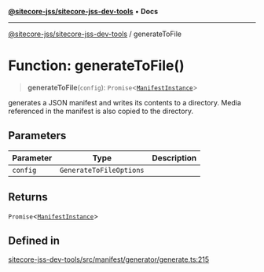 [**@sitecore-jss/sitecore-jss-dev-tools**](../README.md) • **Docs**

***

[@sitecore-jss/sitecore-jss-dev-tools](../README.md) / generateToFile

# Function: generateToFile()

> **generateToFile**(`config`): `Promise`\<[`ManifestInstance`](../interfaces/ManifestInstance.md)\>

generates a JSON manifest and writes its contents to a directory. Media referenced in the manifest
is also copied to the directory.

## Parameters

| Parameter | Type | Description |
| ------ | ------ | ------ |
| `config` | `GenerateToFileOptions` |  |

## Returns

`Promise`\<[`ManifestInstance`](../interfaces/ManifestInstance.md)\>

## Defined in

[sitecore-jss-dev-tools/src/manifest/generator/generate.ts:215](https://github.com/Sitecore/jss/blob/5339c2cb4c0027629b555d24ea7cc930965853fe/packages/sitecore-jss-dev-tools/src/manifest/generator/generate.ts#L215)
